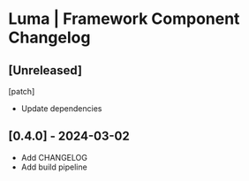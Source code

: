 # Luma | Framework Component Changelog

## [Unreleased]
[patch]
- Update dependencies

## [0.4.0] - 2024-03-02
- Add CHANGELOG
- Add build pipeline